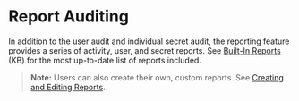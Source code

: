 [title]: # (Report Auditing)
[tags]: # (XXX)
[priority]: # (30)

# Report Auditing

In addition to the user audit and individual secret audit, the reporting feature provides a series of activity, user, and secret reports. See [Built-In Reports](https://updates.thycotic.net/links.ashx?BuiltInReports) (KB) for the most up-to-date list of reports included.

> **Note:** Users can also create their own, custom reports. See [Creating and Editing Reports](#Creating-and-Editing-Reports).
